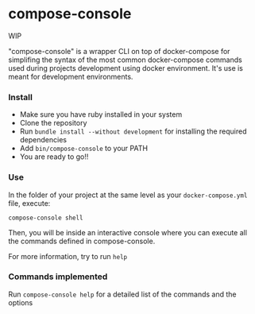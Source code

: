 # compose-console

WIP

"compose-console" is a wrapper CLI on top of docker-compose for simplifing the syntax of the most common
docker-compose commands used during projects development using docker environment. It's use is meant
for development environments.

### Install

 - Make sure you have ruby installed in your system
 - Clone the repository
 - Run `bundle install --without development` for installing the required dependencies
 - Add `bin/compose-console` to your PATH
 - You are ready to go!!

### Use

In the folder of your project at the same level as your `docker-compose.yml` file, execute:

~~~
compose-console shell
~~~

Then, you will be inside an interactive console where you can execute all the commands defined in
compose-console.

For more information, try to run `help`

### Commands implemented

Run `compose-console help` for a detailed list of the commands and the options
